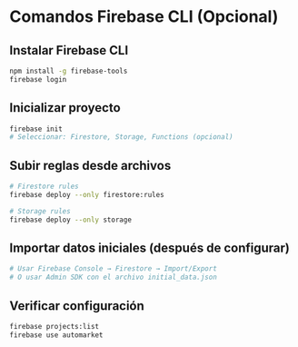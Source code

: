 # Comandos Firebase CLI (Opcional)

## Instalar Firebase CLI
```bash
npm install -g firebase-tools
firebase login
```

## Inicializar proyecto
```bash
firebase init
# Seleccionar: Firestore, Storage, Functions (opcional)
```

## Subir reglas desde archivos
```bash
# Firestore rules
firebase deploy --only firestore:rules

# Storage rules  
firebase deploy --only storage
```

## Importar datos iniciales (después de configurar)
```bash
# Usar Firebase Console → Firestore → Import/Export
# O usar Admin SDK con el archivo initial_data.json
```

## Verificar configuración
```bash
firebase projects:list
firebase use automarket
```









